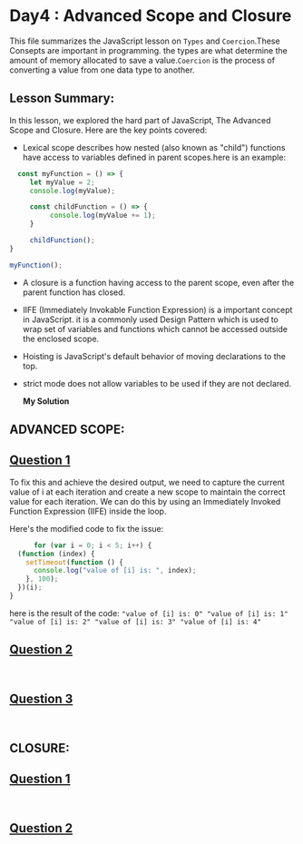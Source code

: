 
# Day4 : Advanced Scope and Closure
This file summarizes the JavaScript lesson on `Types` and `Coercion`.These Consepts are important in programming. the types are what determine the amount of memory allocated to save a value.`Coercion` is the process of converting a value from one data type to another. 

## Lesson Summary:
In this lesson, we explored the hard part of JavaScript, The Advanced Scope and Closure. Here are the key points covered:

* Lexical scope describes how nested (also known as "child") functions have access to variables defined in parent scopes.here is an example:
```jsx
  const myFunction = () => {
     let myValue = 2;
     console.log(myValue);

     const childFunction = () => {
          console.log(myValue += 1);
     }

     childFunction();
}

myFunction();
```
* A closure is a function having access to the parent scope, even after the parent function has closed.
* IIFE (Immediately Invokable Function Expression) is a important concept in JavaScript. it is a commonly used Design Pattern which is used to wrap set of variables and functions which cannot be accessed outside the enclosed scope.
* Hoisting is JavaScript's default behavior of moving declarations to the top.
* strict mode does not allow variables to be used if they are not declared.
  

  **My Solution**   
## ADVANCED SCOPE:
## [Question 1](https://github.com/orjwan-alrajaby/gsg-expressjs-backend-training-2023/blob/main/learning-sprint-1/week3-day4-tasks/tasks.md)

To fix this and achieve the desired output, we need to capture the current value of i at each iteration and create a new scope to maintain the correct value for each iteration. We can do this by using an Immediately Invoked Function Expression (IIFE) inside the loop.

Here's the modified code to fix the issue:
```jsx
      for (var i = 0; i < 5; i++) {
  (function (index) {
    setTimeout(function () {
      console.log("value of [i] is: ", index);
    }, 100);
  })(i);
}

```
here is the result of the code: 
`"value of [i] is: 0"
"value of [i] is: 1"
"value of [i] is: 2"
"value of [i] is: 3"
"value of [i] is: 4"`

## [Question 2](https://github.com/orjwan-alrajaby/gsg-expressjs-backend-training-2023/blob/main/learning-sprint-1/week3-day4-tasks/tasks.md)

```jsx
      
```
## [Question 3](https://github.com/orjwan-alrajaby/gsg-expressjs-backend-training-2023/blob/main/learning-sprint-1/week3-day4-tasks/tasks.md)

```jsx
      
```
## CLOSURE:
## [Question 1](https://github.com/orjwan-alrajaby/gsg-expressjs-backend-training-2023/blob/main/learning-sprint-1/week3-day4-tasks/tasks.md)

```jsx
      
```
## [Question 2](https://github.com/orjwan-alrajaby/gsg-expressjs-backend-training-2023/blob/main/learning-sprint-1/week3-day4-tasks/tasks.md)

```jsx
      
```
